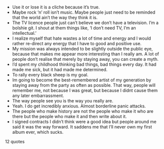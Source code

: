  - Use it or lose it is a cliche because it’s true.
 - Maybe rock ‘n’ roll isn’t music. Maybe people just need to be reminded that the world ain’t the way they think it is.
 - The TV licence people just can’t believe we don’t have a television. I’m a bolshie git. I shout at them things like, ‘I don’t need TV, I’m an intellectual.’
 - I realize myself that hate wastes a lot of time and energy and I would rather re-direct any energy that I have to good and positive use.
 - My mission was always intended to be slightly outside the public eye, because that makes me appear more interesting than I really am. A lot of people don’t realise that merely by staying away, you can create a myth.
 - I’d spent my childhood thinking bad things, bad things every day. It had made me sick, but it had made me determined.
 - To rally every black sheep is my goal.
 - Im going to become the best-remembered artist of my generation by staying away from the party as often as possible. That way, people will remember me, not because I was great, but because I didnt cause them any later embarrassment.
 - The way people see you is the way you really are.
 - Yeah. I do get incredibly anxious. Almost borderline panic attacks.
 - The people who make history are not the people who make it who are there but the people who make it and then write about it.
 - I signed contracts I didn’t think were a good idea but people around me said it was the way forward. It saddens me that I’ll never own my first album ever, which sucks.

12 quotes